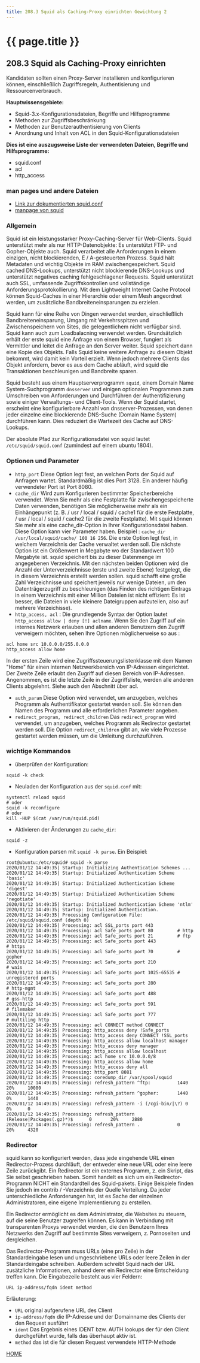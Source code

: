 ```yaml
---
title: 208.3 Squid als Caching-Proxy einrichten Gewichtung 2
---
```


# {{ page.title }}

## 208.3 Squid als Caching-Proxy einrichten

Kandidaten sollten einen Proxy-Server installieren und konfigurieren können, einschließlich Zugriffsregeln, Authentisierung und Ressourcenverbrauch.

**Hauptwissensgebiete:**
-   Squid-3.x-Konfigurationsdateien, Begriffe und Hilfsprogramme
-   Methoden zur Zugriffsbeschränkung
-   Methoden zur Benutzerauthentisierung von Clients
-   Anordnung und Inhalt von ACL in den Squid-Konfigurationsdateien

**Dies ist eine auszugsweise Liste der verwendeten Dateien, Begriffe und
Hilfsprogramme:**
-   squid.conf
-   acl
-   http\_access

### man pages und andere Dateien

- [Link zur dokumentierten squid.conf](./txt/squid.conf.documented.txt)
- [manpage von squid](./man/squid.html)

### Allgemein

Squid ist ein leistungsstarker Proxy-Caching-Server für Web-Clients. Squid unterstützt mehr als nur HTTP-Datenobjekte: Es unterstützt  FTP- und Gopher-Objekte auch. Squid verarbeitet alle Anforderungen in einem einzigen, nicht blockierenden, E / A-gesteuerten Prozess. Squid hält Metadaten und wichtig Objekte im RAM zwischengespeichert. Squid cached DNS-Lookups, unterstützt nicht blockierende DNS-Lookups und unterstützt negatives caching fehlgeschlagener Requests. Squid unterstützt auch SSL, umfassende Zugriffskontrollen und vollständige Anforderungsprotokollierung. Mit dem Lightweight Internet Cache Protocol können Squid-Caches in einer Hierarchie oder einem Mesh angeordnet werden, um zusätzliche Bandbreiteneinsparungen zu erzielen.

Squid kann für eine Reihe von Dingen verwendet werden, einschließlich Bandbreiteneinsparung, Umgang mit Verkehrsspitzen und Zwischenspeichern von Sites, die gelegentlichem nicht verfügbar sind. Squid kann auch zum Loadbalacning verwendet werden. Grundsätzlich erhält der erste squid eine Anfrage von einem Browser, fungiert als Vermittler und leitet die Anfrage an den Server weiter. Squid speichert dann eine Kopie des Objekts. Falls Squid keine weitere Anfrage zu diesem Objekt bekommt, wird damit kein Vorteil erzielt. Wenn jedoch mehrere Clients das Objekt anfordern, bevor es aus dem Cache abläuft, wird squid die Transaktionen beschleunigen und Bandbreite sparen.

Squid besteht aus einem Hauptserverprogramm `squid`, einem Domain Name System-Suchprogramm `dnsserver` und einigen optionalen Programmen zum Umschreiben von Anforderungen und Durchführen der Authentifizierung sowie einiger Verwaltungs- und Client-Tools. Wenn der Squid startet, erscheint eine konfigurierbare Anzahl von dnsserver-Prozessen, von denen jeder einzelne eine blockierende DNS-Suche (Domain Name System) durchführen kann. Dies reduziert die Wartezeit des Cache auf DNS-Lookups.

Der absolute Pfad zur Konfigurationsdatei von squid lautet `/etc/squid/squid.conf` (zumindest auf einem ubuntu 1804).

### Optionen und Parameter

- `http_port` Diese Option legt fest, an welchen Ports der Squid auf Anfragen wartet. Standardmäßig ist dies Port 3128. Ein anderer  häufig verwendeter Port ist Port 8080.
- `cache_dir` Wird zum Konfigurieren bestimmter Speicherbereiche verwendet. Wenn Sie mehr als eine Festplatte für zwischengespeicherte Daten verwenden, benötigen Sie möglicherweise mehr als ein Einhängepunkt (z. B. / usr / local / squid / cache1 für die erste Festplatte, / usr / local / squid / cache2 für die zweite Festplatte). Mit squid können Sie mehr als eine cache_dir-Option in Ihrer Konfigurationsdatei haben. Diese Option kann vier Parameter haben. Beispiel : `cache_dir /usr/local/squid/cache/ 100 16 256`. Die erste Option legt fest, in welchem ​​Verzeichnis der Cache verwaltet werden soll. Die nächste Option ist ein Größenwert in Megabyte wo der Standardwert 100 Megabyte ist. squid speichert bis zu dieser Datenmenge im angegebenen Verzeichnis. Mit den nächsten beiden Optionen wird die Anzahl der Unterverzeichnisse (erste und zweite Ebene) festgelegt, die in diesem Verzeichnis erstellt werden sollen. squid schafft eine große Zahl Verzeichnisse und speichert jeweils nur wenige Dateien, um den Datenträgerzugriff zu beschleunigen (das Finden des richtigen Eintrags in einem Verzeichnis mit einer Million Dateien ist nicht effizient: Es ist besser, die Dateien in viele kleinere Dateigruppen aufzuteilen, also auf mehrere Verzeichisse).
- `http_access, acl` : Die grundlegende Syntax der Option lautet `http_access allow | deny [!] aclname`. Wenn Sie den Zugriff auf ein internes Netzwerk erlauben und allen anderen Benutzern den Zugriff verweigern möchten, sehen Ihre Optionen möglicherweise so aus :
```
acl home src 10.0.0.0/255.0.0.0
http_access allow home
```
In der ersten Zeile wird eine Zugriffssteuerungslistenklasse mit dem Namen "Home" für einen internen Netzwerkbereich von IP-Adressen eingerichtet. Der Zweite Zeile erlaubt den Zugriff auf diesen Bereich von IP-Adressen. Angenommen, es ist die letzte Zeile in der Zugriffsliste, werden alle anderen Clients abgelehnt. Siehe auch den Abschnitt über acl.

- `auth_param` Diese Option wird verwendet, um anzugeben, welches Programm als Authentifikator gestartet werden soll. Sie können den Namen des Programm und alle erforderlichen Parameter angeben.
- `redirect_program, redirect_children` Das `redirect_program` wird verwendet, um anzugeben, welches Programm als Redirector gestartet werden soll. Die Option `redirect_children` gibt an, wie viele Prozesse gestartet werden müssen, um die Umleitung durchzuführen.

### wichtige Kommandos

- überprüfen der Konfiguration:

```
squid -k check
```

- Neuladen der Konfiguration aus der `squid.conf` mit:

```
systemctl reload squid
# oder
squid -k reconfigure
# oder
kill -HUP $(cat /var/run/squid.pid)
```

- Aktivieren der Änderungen zu `cache_dir`:

```
squid -z
```

- Konfiguration parsen mit `squid -k parse`. Ein Beispiel:

```
root@ubuntu:/etc/squid# squid -k parse
2020/01/12 14:49:35| Startup: Initializing Authentication Schemes ...
2020/01/12 14:49:35| Startup: Initialized Authentication Scheme 'basic'
2020/01/12 14:49:35| Startup: Initialized Authentication Scheme 'digest'
2020/01/12 14:49:35| Startup: Initialized Authentication Scheme 'negotiate'
2020/01/12 14:49:35| Startup: Initialized Authentication Scheme 'ntlm'
2020/01/12 14:49:35| Startup: Initialized Authentication.
2020/01/12 14:49:35| Processing Configuration File: /etc/squid/squid.conf (depth 0)
2020/01/12 14:49:35| Processing: acl SSL_ports port 443
2020/01/12 14:49:35| Processing: acl Safe_ports port 80         # http
2020/01/12 14:49:35| Processing: acl Safe_ports port 21         # ftp
2020/01/12 14:49:35| Processing: acl Safe_ports port 443                # https
2020/01/12 14:49:35| Processing: acl Safe_ports port 70         # gopher
2020/01/12 14:49:35| Processing: acl Safe_ports port 210                # wais
2020/01/12 14:49:35| Processing: acl Safe_ports port 1025-65535 # unregistered ports
2020/01/12 14:49:35| Processing: acl Safe_ports port 280                # http-mgmt
2020/01/12 14:49:35| Processing: acl Safe_ports port 488                # gss-http
2020/01/12 14:49:35| Processing: acl Safe_ports port 591                # filemaker
2020/01/12 14:49:35| Processing: acl Safe_ports port 777                # multiling http
2020/01/12 14:49:35| Processing: acl CONNECT method CONNECT
2020/01/12 14:49:35| Processing: http_access deny !Safe_ports
2020/01/12 14:49:35| Processing: http_access deny CONNECT !SSL_ports
2020/01/12 14:49:35| Processing: http_access allow localhost manager
2020/01/12 14:49:35| Processing: http_access deny manager
2020/01/12 14:49:35| Processing: http_access allow localhost
2020/01/12 14:49:35| Processing: acl home src 10.0.0.0/8
2020/01/12 14:49:35| Processing: http_access allow home
2020/01/12 14:49:35| Processing: http_access deny all
2020/01/12 14:49:35| Processing: http_port 8081
2020/01/12 14:49:35| Processing: coredump_dir /var/spool/squid
2020/01/12 14:49:35| Processing: refresh_pattern ^ftp:          1440    20%     10080
2020/01/12 14:49:35| Processing: refresh_pattern ^gopher:       1440    0%      1440
2020/01/12 14:49:35| Processing: refresh_pattern -i (/cgi-bin/|\?) 0    0%      0
2020/01/12 14:49:35| Processing: refresh_pattern (Release|Packages(.gz)*)$      0       20%     2880
2020/01/12 14:49:35| Processing: refresh_pattern .              0       20%     4320
```

### Redirector

squid kann so konfiguriert werden, dass jede eingehende URL einen Redirector-Prozess durchläuft, der entweder eine neue URL oder eine leere Zeile zurückgibt. Ein Redirector ist ein externes Programm, z. ein Skript, das Sie selbst geschrieben haben. Somit handelt es sich um ein Redirector-Programm NICHT ein Standardteil des Squid-pakets. Einige Beispiele finden Sie jedoch im contrib / -Verzeichnis der Quelle Verteilung. Da jeder unterschiedliche Anforderungen hat, ist es Sache der einzelnen Administratoren, eine eigene Implementierung zu erstellen.

Ein Redirector ermöglicht es dem Administrator, die Websites zu steuern, auf die seine Benutzer zugreifen können. Es kann in Verbindung mit transparenten Proxys verwendet werden, die den Benutzern Ihres Netzwerks den Zugriff auf bestimmte Sites verweigern, z. Pornoseiten und dergleichen.

Das Redirector-Programm muss URLs (eine pro Zeile) in der Standardeingabe lesen und umgeschriebene URLs oder leere Zeilen in der Standardeingabe schreiben. Außerdem schreibt Squid nach der URL zusätzliche Informationen, anhand derer ein Redirector eine Entscheidung treffen kann. Die Eingabezeile besteht aus vier Feldern:

```
URL ip-address/fqdn ident method
```

Erläuterung:

- `URL` original aufgerufene URL des Client
- `ip-address/fqdn` die IP-Adresse und der Domainname des Clients der den Request ausführt
- `ident` Das Ergebnis eines IDENT bzw. AUTH lookups der für den Client durchgeführt wurde, falls das überhaupt aktiv ist.
- `method` das ist die für diesen Request verwendete HTTP-Methode


[HOME](./)
